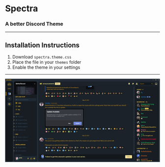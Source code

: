 # Spectra
### A better Discord Theme
---
## Installation Instructions ##
1. Download ``spectra.theme.css``
2. Place the file in your ``themes`` folder
3. Enable the theme in your settings
---
![Preview](/assets/Template.png)
